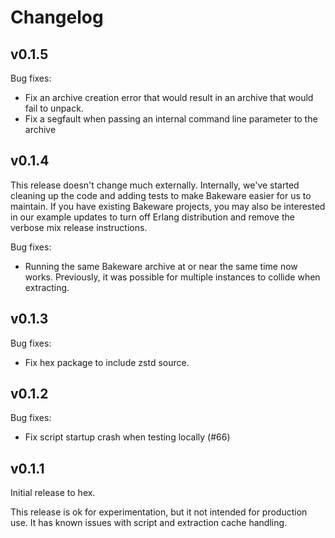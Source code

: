 # Changelog

## v0.1.5

Bug fixes:

* Fix an archive creation error that would result in an archive that would fail
  to unpack.
* Fix a segfault when passing an internal command line parameter to the archive

## v0.1.4

This release doesn't change much externally. Internally, we've started cleaning
up the code and adding tests to make Bakeware easier for us to maintain. If you
have existing Bakeware projects, you may also be interested in our example
updates to turn off Erlang distribution and remove the verbose mix release
instructions.

Bug fixes:

* Running the same Bakeware archive at or near the same time now works.
  Previously, it was possible for multiple instances to collide when
  extracting.

## v0.1.3

Bug fixes:

* Fix hex package to include zstd source.

## v0.1.2

Bug fixes:

* Fix script startup crash when testing locally (#66)

## v0.1.1

Initial release to hex.

This release is ok for experimentation, but it not intended for production use.
It has known issues with script and extraction cache handling.
